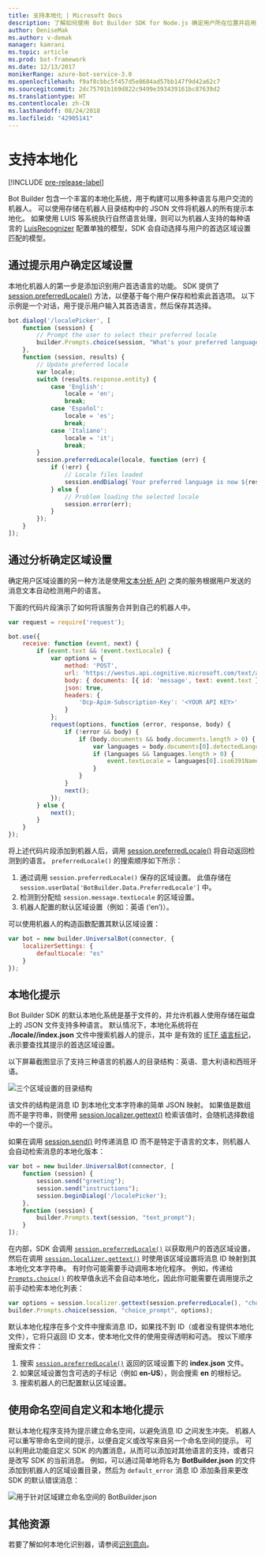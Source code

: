 ```yaml
---
title: 支持本地化 | Microsoft Docs
description: 了解如何使用 Bot Builder SDK for Node.js 确定用户所在位置并启用本地化功能。
author: DeniseMak
ms.author: v-demak
manager: kamrani
ms.topic: article
ms.prod: bot-framework
ms.date: 12/13/2017
monikerRange: azure-bot-service-3.0
ms.openlocfilehash: f9af8cbbc5f457d5e8684ad57bb147f9d42a62c7
ms.sourcegitcommit: 2dc75701b169d822c9499e393439161bc87639d2
ms.translationtype: HT
ms.contentlocale: zh-CN
ms.lasthandoff: 08/24/2018
ms.locfileid: "42905141"
---
```

# <a name="support-localization"></a>支持本地化

[!INCLUDE [pre-release-label](../includes/pre-release-label-v3.md)]

Bot Builder 包含一个丰富的本地化系统，用于构建可以用多种语言与用户交流的机器人。 可以使用存储在机器人目录结构中的 JSON 文件将机器人的所有提示本地化。 如果使用 LUIS 等系统执行自然语言处理，则可以为机器人支持的每种语言的 [LuisRecognizer][LUISRecognizer] 配置单独的模型，SDK 会自动选择与用户的首选区域设置匹配的模型。

## <a name="determine-the-locale-by-prompting-the-user"></a>通过提示用户确定区域设置
本地化机器人的第一步是添加识别用户首选语言的功能。 SDK 提供了 [session.preferredLocale()][preferredLocal] 方法，以便基于每个用户保存和检索此首选项。 以下示例是一个对话，用于提示用户输入其首选语言，然后保存其选择。

``` javascript
bot.dialog('/localePicker', [
    function (session) {
        // Prompt the user to select their preferred locale
        builder.Prompts.choice(session, "What's your preferred language?", 'English|Español|Italiano');
    },
    function (session, results) {
        // Update preferred locale
        var locale;
        switch (results.response.entity) {
            case 'English':
                locale = 'en';
                break;
            case 'Español':
                locale = 'es';
                break;
            case 'Italiano':
                locale = 'it';
                break;
        }
        session.preferredLocale(locale, function (err) {
            if (!err) {
                // Locale files loaded
                session.endDialog(`Your preferred language is now ${results.response.entity}`);
            } else {
                // Problem loading the selected locale
                session.error(err);
            }
        });
    }
]);
```

## <a name="determine-the-locale-by-using-analytics"></a>通过分析确定区域设置
确定用户区域设置的另一种方法是使用[文本分析 API](/azure/cognitive-services/cognitive-services-text-analytics-quick-start) 之类的服务根据用户发送的消息文本自动检测用户的语言。

下面的代码片段演示了如何将该服务合并到自己的机器人中。
``` javascript
var request = require('request');

bot.use({
    receive: function (event, next) {
        if (event.text && !event.textLocale) {
            var options = {
                method: 'POST',
                url: 'https://westus.api.cognitive.microsoft.com/text/analytics/v2.0/languages?numberOfLanguagesToDetect=1',
                body: { documents: [{ id: 'message', text: event.text }]},
                json: true,
                headers: {
                    'Ocp-Apim-Subscription-Key': '<YOUR API KEY>'
                }
            };
            request(options, function (error, response, body) {
                if (!error && body) {
                    if (body.documents && body.documents.length > 0) {
                        var languages = body.documents[0].detectedLanguages;
                        if (languages && languages.length > 0) {
                            event.textLocale = languages[0].iso6391Name;
                        }
                    }
                }
                next();
            });
        } else {
            next();
        }
    }
});
```

将上述代码片段添加到机器人后，调用 [session.preferredLocale()][preferredLocal] 将自动返回检测到的语言。 `preferredLocale()` 的搜索顺序如下所示：
1. 通过调用 `session.preferredLocale()` 保存的区域设置。 此值存储在 `session.userData['BotBuilder.Data.PreferredLocale']` 中。
2. 检测到分配给 `session.message.textLocale` 的区域设置。
3. 机器人配置的默认区域设置（例如：英语 (‘en’)）。

可以使用机器人的构造函数配置其默认区域设置：

```javascript
var bot = new builder.UniversalBot(connector, {
    localizerSettings: { 
        defaultLocale: "es" 
    }
});
```

## <a name="localize-prompts"></a>本地化提示
Bot Builder SDK 的默认本地化系统是基于文件的，并允许机器人使用存储在磁盘上的 JSON 文件支持多种语言。 默认情况下，本地化系统将在 **./locale/<IETF TAG>/index.json** 文件中搜索机器人的提示，其中 <IETF TAG> 是有效的 [IETF 语言标记][IEFT]，表示要查找其提示的首选区域设置。 

以下屏幕截图显示了支持三种语言的机器人的目录结构：英语、意大利语和西班牙语。

![三个区域设置的目录结构](../media/locale-dir.png)

该文件的结构是消息 ID 到本地化文本字符串的简单 JSON 映射。 如果值是数组而不是字符串，则使用 [session.localizer.gettext()][GetText] 检索该值时，会随机选择数组中的一个提示。 

如果在调用 [session.send()](http://docs.botframework.com/en-us/node/builder/chat-reference/classes/_botbuilder_d_.session#send) 时传递消息 ID 而不是特定于语言的文本，则机器人会自动检索消息的本地化版本：

```javascript
var bot = new builder.UniversalBot(connector, [
    function (session) {
        session.send("greeting");
        session.send("instructions");
        session.beginDialog('/localePicker');
    },
    function (session) {
        builder.Prompts.text(session, "text_prompt");
    }
]);
```

在内部，SDK 会调用 [`session.preferredLocale()`][preferredLocale] 以获取用户的首选区域设置，然后在调用 [`session.localizer.gettext()`][GetText] 时使用该区域设置将消息 ID 映射到其本地化文本字符串。  有时你可能需要手动调用本地化程序。 例如，传递给 [`Prompts.choice()`][promptsChoice] 的枚举值永远不会自动本地化，因此你可能需要在调用提示之前手动检索本地化列表：

```javascript
var options = session.localizer.gettext(session.preferredLocale(), "choice_options");
builder.Prompts.choice(session, "choice_prompt", options);
```

默认本地化程序在多个文件中搜索消息 ID，如果找不到 ID（或者没有提供本地化文件），它将只返回 ID 文本，使本地化文件的使用变得透明和可选。  按以下顺序搜索文件：

1. 搜索 [`session.preferredLocale()`][preferredLocale] 返回的区域设置下的 **index.json** 文件。
2. 如果区域设置包含可选的子标记（例如 **en-US**），则会搜索 **en** 的根标记。
3. 搜索机器人的已配置默认区域设置。

## <a name="use-namespaces-to-customize-and-localize-prompts"></a>使用命名空间自定义和本地化提示
默认本地化程序支持为提示建立命名空间，以避免消息 ID 之间发生冲突。  机器人可以重写带命名空间的提示，以便自定义或改写来自另一个命名空间的提示。  可以利用此功能自定义 SDK 的内置消息，从而可以添加对其他语言的支持，或者只是改写 SDK 的当前消息。  例如，可以通过简单地将名为 **BotBuilder.json** 的文件添加到机器人的区域设置目录，然后为 `default_error` 消息 ID 添加条目来更改 SDK 的默认错误消息：

![用于针对区域建立命名空间的 BotBuilder.json](../media/locale-namespacing.png)


## <a name="additional-resources"></a>其他资源

若要了解如何本地化识别器，请参阅[识别意向](bot-builder-nodejs-recognize-intent-messages.md)。


[LUIS]: https://www.luis.ai/
[IMessage]: http://docs.botframework.com/en-us/node/builder/chat-reference/interfaces/_botbuilder_d_.imessage
[IntentRecognizerSetOptions]: https://docs.botframework.com/en-us/node/builder/chat-reference/interfaces/_botbuilder_d_.iintentrecognizersetoptions.html
[LUISRecognizer]: https://docs.botframework.com/en-us/node/builder/chat-reference/classes/_botbuilder_d_.luisrecognizer
[LUISSample]: https://github.com/Microsoft/BotBuilder/blob/master/Node/examples/basics-naturalLanguage/app.js
[DisambiguationSample]: https://github.com/Microsoft/BotBuilder/tree/master/Node/examples/feature-onDisambiguateRoute
[preferredLocal]: https://docs.botframework.com/en-us/node/builder/chat-reference/classes/_botbuilder_d_.session#preferredlocale
[preferredLocale]: https://docs.botframework.com/en-us/node/builder/chat-reference/classes/_botbuilder_d_.session#preferredlocale
[promptsChoice]: https://docs.botframework.com/en-us/node/builder/chat-reference/interfaces/_botbuilder_d_.__global.iprompts.html#choice
[GetText]: https://docs.botframework.com/en-us/node/builder/chat-reference/interfaces/_botbuilder_d_.ilocalizer.html#gettext
[IEFT]: https://en.wikipedia.org/wiki/IETF_language_tag

